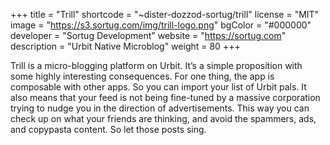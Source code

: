 +++
title = "Trill"
shortcode = "~dister-dozzod-sortug/trill"
license = "MIT"
image = "https://s3.sortug.com/img/trill-logo.png"
bgColor = "#000000"
developer = "Sortug Development"
website = "https://sortug.com"
description = "Urbit Native Microblog"
weight = 80
+++

Trill is a micro-blogging platform on Urbit. It’s a simple proposition with some highly interesting consequences. For one thing, the app is composable with other apps. So you can import your list of Urbit pals. It also means that your feed is not being fine-tuned by a massive corporation trying to nudge you in the direction of advertisements. This way you can check up on what your friends are thinking, and avoid the spammers, ads, and copypasta content. So let those posts sing.
